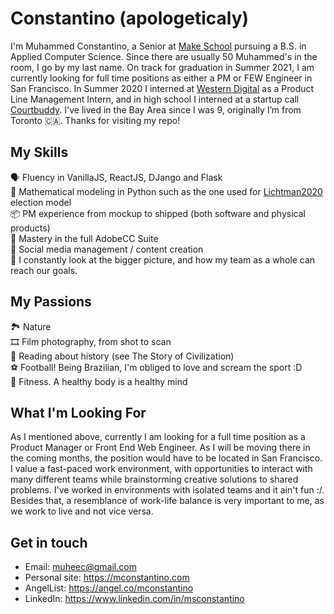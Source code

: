 # Constantino (apologeticaly)
I'm Muhammed Constantino, a Senior at [Make School](https://github.com/MakeSchool) pursuing a B.S. in Applied Computer Science. Since there are usually 50 Muhammed's in the room, I go by my last name. On track for graduation in Summer 2021, I am currently looking for full time positions as either a PM or FEW Engineer in San Francisco. In Summer 2020 I interned at [Western Digital](https://www.wdc.com) as a Product Line Management Intern, and in high school I interned at a startup call [Courtbuddy](https://www.courtbuddy.com). I've lived in the Bay Area since I was 9, originally I’m from Toronto 🇨🇦️. Thanks for visiting my repo!

## My Skills
🗣️ Fluency in VanillaJS, ReactJS, DJango and Flask<br>
🐍️ Mathematical modeling in Python such as the one used for [Lichtman2020](https://lichtman2020.com) election model<br>
📦️ PM experience from mockup to shipped (both software and physical products)<br>
🎨️ Mastery in the full AdobeCC Suite<br>
📱️ Social media management / content creation<br>
🚀 I constantly look at the bigger picture, and how my team as a whole can reach our goals.

## My Passions
🏞️ Nature<br>
🎞️ Film photography, from shot to scan<br>
📖️ Reading about history (see The Story of Civilization)<br>
⚽️ Football! Being Brazilian, I'm obliged to love and scream the sport :D<br>
💪️ Fitness. A healthy body is a healthy mind

## What I'm Looking For
As I mentioned above, currently I am looking for a full time position as a Product Manager or Front End Web Engineer. As I will be moving there in the coming months, the position would have to be located in San Francisco. I value a fast-paced work environment, with opportunities to interact with many different teams while brainstorming creative solutions to shared problems. I've worked in environments with isolated teams and it ain't fun :/. Besides that, a resemblance of work-life balance is very important to me, as we work to live and not vice versa.

## Get in touch
- Email: muheec@gmail.com
- Personal site: https://mconstantino.com
- AngelList: https://angel.co/mconstantino
- LinkedIn: https://www.linkedin.com/in/msconstantino
